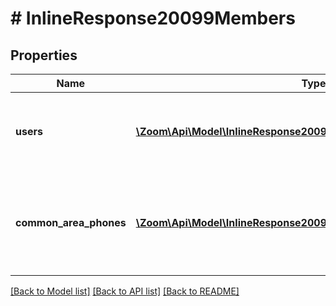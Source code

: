 # # InlineResponse20099Members

## Properties

Name | Type | Description | Notes
------------ | ------------- | ------------- | -------------
**users** | [**\Zoom\Api\Model\InlineResponse20099MembersUsers[]**](InlineResponse20099MembersUsers.md) | Users who are members of the Shared Line Group. | [optional] 
**common_area_phones** | [**\Zoom\Api\Model\InlineResponse20099MembersCommonAreaPhones[]**](InlineResponse20099MembersCommonAreaPhones.md) | [Common Area Phones](https://support.zoom.us/hc/en-us/articles/360028516231-Managing-Common-Area-Phones) that are members of the shared line group. | [optional] 

[[Back to Model list]](../../README.md#documentation-for-models) [[Back to API list]](../../README.md#documentation-for-api-endpoints) [[Back to README]](../../README.md)


